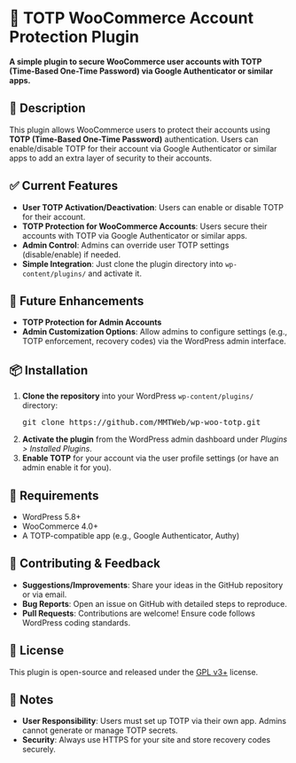 <h1>📱 TOTP WooCommerce Account Protection Plugin</h1>

<p><strong>A simple plugin to secure WooCommerce user accounts with TOTP (Time-Based One-Time Password) via Google Authenticator or similar apps.</strong></p>

<h2>📌 Description</h2>
<p>This plugin allows WooCommerce users to protect their accounts using <strong>TOTP (Time-Based One-Time Password)</strong> authentication. Users can enable/disable TOTP for their account via Google Authenticator or similar apps to add an extra layer of security to their accounts.</p>

<h2>✅ Current Features</h2>
<ul>
  <li><strong>User TOTP Activation/Deactivation</strong>: Users can enable or disable TOTP for their account.</li>
  <li><strong>TOTP Protection for WooCommerce Accounts</strong>: Users secure their accounts with TOTP via Google Authenticator or similar apps.</li>
  <li><strong>Admin Control</strong>: Admins can override user TOTP settings (disable/enable) if needed.</li>
  <li><strong>Simple Integration</strong>: Just clone the plugin directory into <code>wp-content/plugins/</code> and activate it.</li>
</ul>

<h2>🚧 Future Enhancements</h2>
<ul>
  <li><strong>TOTP Protection for Admin Accounts</strong></li>
  <li><strong>Admin Customization Options</strong>: Allow admins to configure settings (e.g., TOTP enforcement, recovery codes) via the WordPress admin interface.</li>
</ul>

<h2>📦 Installation</h2>
<ol>
  <li><strong>Clone the repository</strong> into your WordPress <code>wp-content/plugins/</code> directory:
    <pre>git clone https://github.com/MMTWeb/wp-woo-totp.git</pre>
  </li>
  <li><strong>Activate the plugin</strong> from the WordPress admin dashboard under <em>Plugins > Installed Plugins</em>.</li>
  <li><strong>Enable TOTP</strong> for your account via the user profile settings (or have an admin enable it for you).</li>
</ol>

<h2>📱 Requirements</h2>
<ul>
  <li>WordPress 5.8+</li>
  <li>WooCommerce 4.0+</li>
  <li>A TOTP-compatible app (e.g., Google Authenticator, Authy)</li>
</ul>

<h2>🤝 Contributing & Feedback</h2>
<ul>
  <li><strong>Suggestions/Improvements</strong>: Share your ideas in the GitHub repository or via email.</li>
  <li><strong>Bug Reports</strong>: Open an issue on GitHub with detailed steps to reproduce.</li>
  <li><strong>Pull Requests</strong>: Contributions are welcome! Ensure code follows WordPress coding standards.</li>
</ul>

<h2>📜 License</h2>
<p>This plugin is open-source and released under the <a href="https://www.gnu.org/licenses/gpl-3.0.html" target="_blank">GPL v3+</a> license.</p>

<h2>📝 Notes</h2>
<ul>
  <li><strong>User Responsibility</strong>: Users must set up TOTP via their own app. Admins cannot generate or manage TOTP secrets.</li>
  <li><strong>Security</strong>: Always use HTTPS for your site and store recovery codes securely.</li>
</ul>
